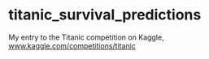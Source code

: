 # titanic_survival_predictions
My entry to the Titanic competition on Kaggle, www.kaggle.com/competitions/titanic
